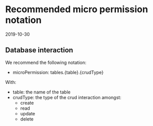 Recommended micro permission notation
===============
2019-10-30



Database interaction
---------------


We recommend the following notation:


- microPermission: tables.{table}.{crudType}


With:

- table: the name of the table
- crudType: the type of the crud interaction amongst:
    - create
    - read
    - update
    - delete
    
     
